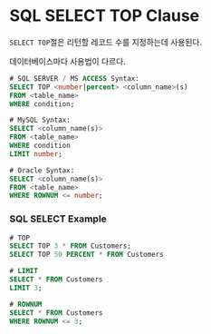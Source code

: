 ﻿# SQL SELECT TOP Clause

`SELECT TOP`절은 리턴할 레코드 수를 지정하는데 사용된다.

데이터베이스마다 사용법이 다르다.

```sql
# SQL SERVER / MS ACCESS Syntax:
SELECT TOP <number|percent> <column_name>(s)
FROM <table_name>
WHERE condition;

# MySQL Syntax:
SELECT <column_name(s)>
FROM <table_name>
WHERE condition
LIMIT number;

# Oracle Syntax:
SELECT <column_name(s)>
FROM <table_name>
WHERE ROWNUM <= number;
```

### SQL SELECT Example

```sql
# TOP
SELECT TOP 3 * FROM Customers;
SELECT TOP 50 PERCENT * FROM Customers

# LIMIT
SELECT * FROM Customers
LIMIT 3;

# ROWNUM
SELECT * FROM Customers
WHERE ROWNUM <= 3;
```
